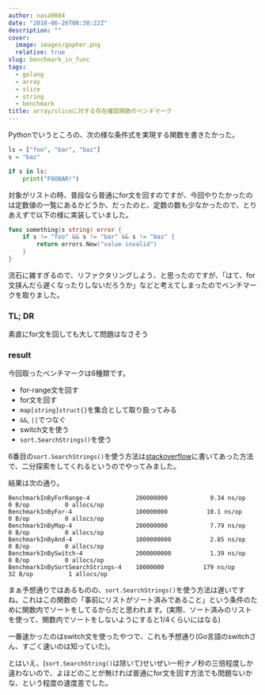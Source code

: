 ```yaml
---
author: nasa9084
date: "2018-06-26T08:30:22Z"
description: ""
cover:
  image: images/gopher.png
  relative: true
slug: benchmark_in_func
tags:
  - golang
  - array
  - slice
  - string
  - benchmark
title: array/sliceに対する存在確認関数のベンチマーク
---
```



Pythonでいうところの、次の様な条件式を実現する関数を書きたかった。

``` python
ls = ["foo", "bar", "baz"]
s = "baz"

if s in ls:
    print("FOOBAR!")
```

対象がリストの時、普段なら普通にfor文を回すのですが、今回やりたかったのは定数値の一覧にあるかどうか、だったのと、定数の数も少なかったので、とりあえずで以下の様に実装していました。


``` go
func something(s string) error {
    if s != "foo" && s != "bar" && s != "baz" {
        return errors.New("value invalid")
    }
}
```

流石に雑すぎるので、リファクタリングしよう、と思ったのですが、「はて、for文挟んだら遅くなったりしないだろうか」などと考えてしまったのでベンチマークを取りました。

### TL; DR

素直にfor文を回しても大して問題はなさそう

### result

今回取ったベンチマークは6種類です。

* for-range文を回す
* for文を回す
* `map[string]struct{}`を集合として取り扱ってみる
* `&&`, `||`でつなぐ
* switch文を使う
* `sort.SearchStrings()`を使う

6番目の`sort.SearchStrings()`を使う方法は[stackoverflow](https://stackoverflow.com/questions/15323767/does-golang-have-if-x-in-construct-similar-to-python)に書いてあった方法で、二分探索をしてくれるというのでやってみました。

結果は次の通り。

```
BenchmarkInByForRange-4            	200000000	         9.34 ns/op	       0 B/op	       0 allocs/op
BenchmarkInByFor-4                 	100000000	        10.1 ns/op	       0 B/op	       0 allocs/op
BenchmarkInByMap-4                 	200000000	         7.79 ns/op	       0 B/op	       0 allocs/op
BenchmarkInByAnd-4                 	1000000000	         2.85 ns/op	       0 B/op	       0 allocs/op
BenchmarkInBySwitch-4              	2000000000	         1.39 ns/op	       0 B/op	       0 allocs/op
BenchmarkInBySortSearchStrings-4   	10000000	       179 ns/op	      32 B/op	       1 allocs/op
```

まぁ予想通りではあるものの、`sort.SearchStrings()`を使う方法は遅いですね。これはこの関数の「事前にリストがソート済みであること」という条件のために関数内でソートをしてるからだと思われます。(実際、ソート済みのリストを使って、関数内でソートをしないようにすると1/4くらいにはなる)

一番速かったのはswitch文を使ったやつで、これも予想通り(Go言語のswitchさん、すごく速いのは知っていた)。

とはいえ、(`sort.SearchString()`は除いて)せいぜい一桁ナノ秒の三倍程度しか違わないので、よほどのことが無ければ普通にfor文を回す方法でも問題ないかな、という程度の速度差でした。

